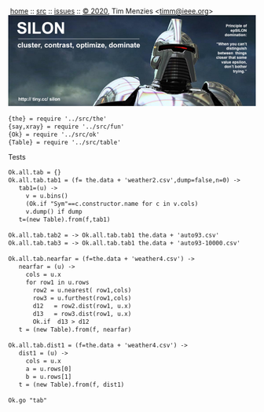 <a name=top></a><p>       
&nbsp;[home](https://git.io/silon) ::
[src](https://github.com/timm/silon/raw/master/src) ::
[issues](https://git.io/silon) ::
<a href="https://github.com/timm/silon/raw/master/raw/master/LICENSE.md">&copy; 2020</a>,
Tim Menzies
<<a href="mailto:timm@ieee.org">timm&commat;ieee.org</a>>
<br>
[<img width=900 src="https://github.com/timm/silon/raw/master/etc/img/banner.jpg">](https://git.io/silon)<br>


    {the} = require '../src/the'
    {say,xray} = require '../src/fun'
    {Ok} = require '../src/ok'
    {Table} = require '../src/table'

Tests

    Ok.all.tab = {}
    Ok.all.tab.tab1 = (f= the.data + 'weather2.csv',dump=false,n=0) ->
       tab1=(u) ->
         v = u.bins()
         (Ok.if "Sym"==c.constructor.name for c in v.cols)
         v.dump() if dump
       t=(new Table).from(f,tab1)

    Ok.all.tab.tab2 = -> Ok.all.tab.tab1 the.data + 'auto93.csv'
    Ok.all.tab.tab3 = -> Ok.all.tab.tab1 the.data + 'auto93-10000.csv'

    Ok.all.tab.nearfar = (f=the.data + 'weather4.csv') ->
       nearfar = (u) ->
         cols = u.x
         for row1 in u.rows
           row2 = u.nearest( row1,cols)
           row3 = u.furthest(row1,cols)
           d12   = row2.dist(row1, u.x)
           d13   = row3.dist(row1, u.x)
           Ok.if  d13 > d12
       t = (new Table).from(f, nearfar) 

    Ok.all.tab.dist1 = (f=the.data + 'weather4.csv') ->
       dist1 = (u) ->
         cols = u.x 
         a = u.rows[0]
         b = u.rows[1]
       t = (new Table).from(f, dist1)

    Ok.go "tab"
